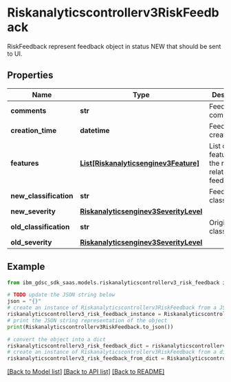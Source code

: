 # Riskanalyticscontrollerv3RiskFeedback

RiskFeedback represent feedback object in status NEW that should be sent to UI.

## Properties

Name | Type | Description | Notes
------------ | ------------- | ------------- | -------------
**comments** | **str** | Feedback comments. | [optional] 
**creation_time** | **datetime** | Feedback creation time. | [optional] 
**features** | [**List[Riskanalyticsenginev3Feature]**](Riskanalyticsenginev3Feature.md) | List of features for the risk that related to this feedback. | [optional] 
**new_classification** | **str** | Feedback classification. | [optional] 
**new_severity** | [**Riskanalyticsenginev3SeverityLevel**](Riskanalyticsenginev3SeverityLevel.md) |  | [optional] 
**old_classification** | **str** | Original classification. | [optional] 
**old_severity** | [**Riskanalyticsenginev3SeverityLevel**](Riskanalyticsenginev3SeverityLevel.md) |  | [optional] 

## Example

```python
from ibm_gdsc_sdk_saas.models.riskanalyticscontrollerv3_risk_feedback import Riskanalyticscontrollerv3RiskFeedback

# TODO update the JSON string below
json = "{}"
# create an instance of Riskanalyticscontrollerv3RiskFeedback from a JSON string
riskanalyticscontrollerv3_risk_feedback_instance = Riskanalyticscontrollerv3RiskFeedback.from_json(json)
# print the JSON string representation of the object
print(Riskanalyticscontrollerv3RiskFeedback.to_json())

# convert the object into a dict
riskanalyticscontrollerv3_risk_feedback_dict = riskanalyticscontrollerv3_risk_feedback_instance.to_dict()
# create an instance of Riskanalyticscontrollerv3RiskFeedback from a dict
riskanalyticscontrollerv3_risk_feedback_from_dict = Riskanalyticscontrollerv3RiskFeedback.from_dict(riskanalyticscontrollerv3_risk_feedback_dict)
```
[[Back to Model list]](../README.md#documentation-for-models) [[Back to API list]](../README.md#documentation-for-api-endpoints) [[Back to README]](../README.md)


